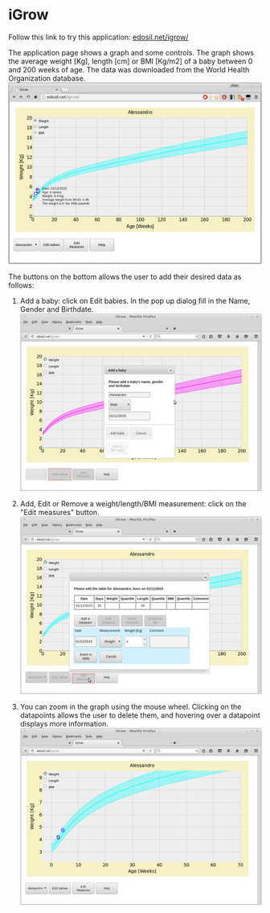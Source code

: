 # iGrow
Follow this link to try this application: 
[edosil.net/igrow/](http://edosil.net/igrow/ "iGrow")

The application page shows a graph and some controls. 
The graph shows the average weight [Kg], length [cm] or BMI [Kg/m2] of a baby between 0 and 200 weeks of age. The data was downloaded from the World Health Organization database. 
![Alt text](https://github.com/aless80/iGrow/blob/master/iGrow.png "iGrow 1")

The buttons on the bottom allows the user to add their desired data as follows: 
1. Add a baby: click on Edit babies. In the pop up dialog fill in the Name, Gender and Birthdate.
![Alt text](https://github.com/aless80/iGrow/blob/master/iGrow1.png "iGrow 1")

2. Add, Edit or Remove a weight/length/BMI measurement: click on the "Edit measures" button.
![Alt text](https://github.com/aless80/iGrow/blob/master/iGrow2.png "iGrow 2")

3. You can zoom in the graph using the mouse wheel. Clicking on the datapoints allows the user to delete them, and hovering over a datapoint displays more information.
![Alt text](https://github.com/aless80/iGrow/blob/master/iGrow3.png "iGrow 3")


